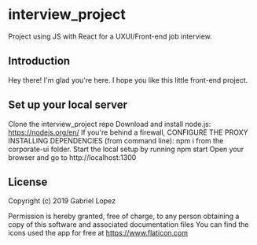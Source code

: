 # interview_project
Project using JS with React for a UXUI/Front-end job interview.


## Introduction
Hey there! I'm glad you're here. I hope you like this little front-end project.


## Set up your local server

Clone the interview_project repo
Download and install node.js: https://nodejs.org/en/
If you're behind a firewall, CONFIGURE THE PROXY
INSTALLING DEPENDENCIES (from command line): npm i from the corporate-ui folder.
Start the local setup by running npm start
Open your browser and go to http://localhost:1300


## License

Copyright (c) 2019 Gabriel Lopez

Permission is hereby granted, free of charge, to any person obtaining a copy of this software and associated documentation files You can find the icons used the app for free at https://www.flaticon.com
